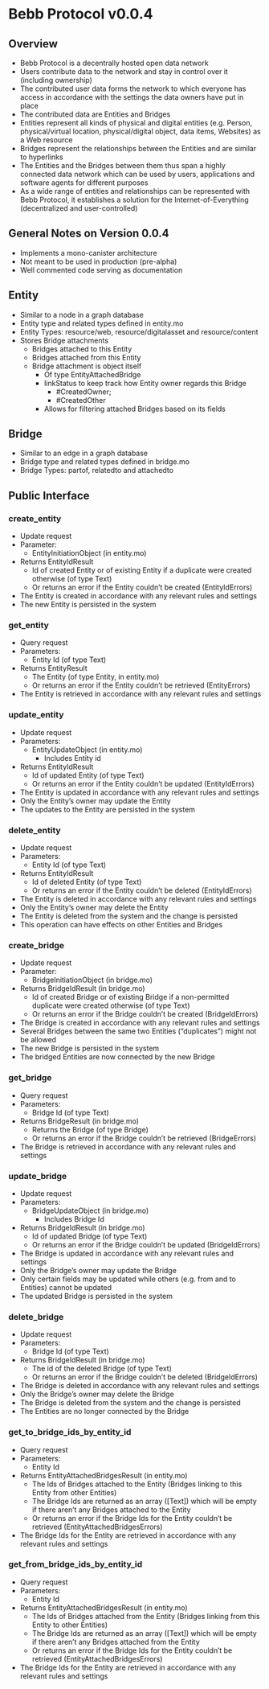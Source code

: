 # Bebb Protocol v0.0.4

## Overview
- Bebb Protocol is a decentrally hosted open data network
- Users contribute data to the network and stay in control over it (including ownership)
- The contributed user data forms the network to which everyone has access in accordance with the settings the data owners have put in place
- The contributed data are Entities and Bridges
- Entities represent all kinds of physical and digital entities (e.g. Person, physical/virtual location, physical/digital object, data items, Websites) as a Web resource
- Bridges represent the relationships between the Entities and are similar to hyperlinks
- The Entities and the Bridges between them thus span a highly connected data network which can be used by users, applications and software agents for different purposes
- As a wide range of entities and relationships can be represented with Bebb Protocol, it establishes a solution for the Internet-of-Everything (decentralized and user-controlled)

## General Notes on Version 0.0.4 
- Implements a mono-canister architecture
- Not meant to be used in production (pre-alpha)
- Well commented code serving as documentation

## Entity
- Similar to a node in a graph database
- Entity type and related types defined in entity.mo
- Entity Types: resource/web, resource/digitalasset and resource/content
- Stores Bridge attachments
	- Bridges attached to this Entity
	- Bridges attached from this Entity
	- Bridge attachment is object itself
		- Of type EntityAttachedBridge 
		- linkStatus to keep track how Entity owner regards this Bridge
			- #CreatedOwner;
			- #CreatedOther
		- Allows for filtering attached Bridges based on its fields

## Bridge
- Similar to an edge in a graph database
- Bridge type and related types defined in bridge.mo
- Bridge Types: partof, relatedto and attachedto

## Public Interface
### create_entity
- Update request
- Parameter:
	- EntityInitiationObject (in entity.mo)
- Returns EntityIdResult
	- Id of created Entity or of existing Entity if a duplicate were created otherwise (of type Text)
	- Or returns an error if the Entity couldn’t be created (EntityIdErrors)
- The Entity is created in accordance with any relevant rules and settings 
- The new Entity is persisted in the system

### get_entity
- Query request
- Parameters:
	- Entity Id (of type Text)
- Returns EntityResult
	- The Entity (of type Entity, in entity.mo)
	- Or returns an error if the Entity couldn’t be retrieved (EntityErrors)
- The Entity is retrieved in accordance with any relevant rules and settings

### update_entity
- Update request
- Parameters:
	- EntityUpdateObject (in entity.mo)
		- Includes Entity id
- Returns EntityIdResult
	- Id of updated Entity (of type Text)
	- Or returns an error if the Entity couldn’t be updated (EntityIdErrors)
- The Entity is updated in accordance with any relevant rules and settings
- Only the Entity’s owner may update the Entity
- The updates to the Entity are persisted in the system

### delete_entity
- Update request
- Parameters:
	- Entity Id (of type Text)
- Returns EntityIdResult
	- Id of deleted Entity (of type Text)
	- Or returns an error if the Entity couldn’t be deleted (EntityIdErrors)
- The Entity is deleted in accordance with any relevant rules and settings
- Only the Entity’s owner may delete the Entity
- The Entity is deleted from the system and the change is persisted
- This operation can have effects on other Entities and Bridges

### create_bridge
- Update request
- Parameter:
	- BridgeInitiationObject (in bridge.mo)
- Returns BridgeIdResult (in bridge.mo)
	- Id of created Bridge or of existing Bridge if a non-permitted duplicate were created otherwise (of type Text)
	- Or returns an error if the Bridge couldn’t be created (BridgeIdErrors)
- The Bridge is created in accordance with any relevant rules and settings 
- Several Bridges between the same two Entities (“duplicates”) might not be allowed
- The new Bridge is persisted in the system
- The bridged Entities are now connected by the new Bridge

### get_bridge
- Query request
- Parameters:
	- Bridge Id (of type Text)
- Returns BridgeResult (in bridge.mo)
	- Returns the Bridge (of type Bridge)
	- Or returns an error if the Bridge couldn’t be retrieved (BridgeErrors)
- The Bridge is retrieved in accordance with any relevant rules and settings

### update_bridge
- Update request
- Parameters:
	- BridgeUpdateObject (in bridge.mo)
		- Includes Bridge Id
- Returns BridgeIdResult (in bridge.mo)
	- Id of updated Bridge (of type Text)
	- Or returns an error if the Bridge couldn’t be updated (BridgeIdErrors)
- The Bridge is updated in accordance with any relevant rules and settings
- Only the Bridge’s owner may update the Bridge
- Only certain fields may be updated while others (e.g. from and to Entities) cannot be updated
- The updated Bridge is persisted in the system

### delete_bridge
- Update request
- Parameters:
	- Bridge Id (of type Text)
- Returns BridgeIdResult (in bridge.mo)
	- The id of the deleted Bridge (of type Text)
	- Or returns an error if the Bridge couldn’t be deleted (BridgeIdErrors)
- The Bridge is deleted in accordance with any relevant rules and settings
- Only the Bridge’s owner may delete the Bridge
- The Bridge is deleted from the system and the change is persisted
- The Entities are no longer connected by the Bridge 

### get_to_bridge_ids_by_entity_id
- Query request
- Parameters:
	- Entity Id
- Returns EntityAttachedBridgesResult (in entity.mo)
	- The Ids of Bridges attached to the Entity (Bridges linking to this Entity from other Entities)
	- The Bridge Ids are returned as an array ([Text]) which will be empty if there aren’t any Bridges attached to the Entity 
	- Or returns an error if the Bridge Ids for the Entity couldn’t be retrieved (EntityAttachedBridgesErrors)
- The Bridge Ids for the Entity are retrieved in accordance with any relevant rules and settings

### get_from_bridge_ids_by_entity_id
- Query request
- Parameters:
	- Entity Id
- Returns EntityAttachedBridgesResult (in entity.mo)
	- The Ids of Bridges attached from the Entity (Bridges linking from this Entity to other Entities)
	- The Bridge Ids are returned as an array ([Text]) which will be empty if there aren’t any Bridges attached from the Entity 
	- Or returns an error if the Bridge Ids for the Entity couldn’t be retrieved (EntityAttachedBridgesErrors)
- The Bridge Ids for the Entity are retrieved in accordance with any relevant rules and settings

